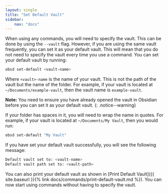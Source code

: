 ```yaml
---
layout: single
title: "Set Default Vault"
sidebar:
    nav: "docs"
---
```


When using any commands, you will need to specify the vault. This can be done by using
the `--vault` flag. However, if you are using the same vault frequently, you can set it as your default vault. This will
mean that you do not need to specify the vault every time you use a command. You can set your default vault by running:

```zsh
obsd set-default <vault-name>
```

Where `<vault>-name` is the name of your vault. This is not the path of the vault but the name of the folder. For
example, if your vault is located at `~/Documents/example-vault`, then the vault name is `example-vault`.

**Note:** You need to ensure you have already opened the vault in Obsidian before you can set it as your default
vault.
{: .notice--warning}

If your folder has spaces in it, you will need to wrap the name in quotes. For example, if your vault is
located at `~/Documents/My Vault`, then you would run:

```zsh
obsd set-default "My Vault"
```

If you have set your default vault successfully, you will see the following message:

```zsh
Default vault set to: <vault-name>
Default vault path set to: <vault-path>
``` 

You can also print your default vault as shown in [Print Default Vault]({{ site.baseurl }}{% link docs/commands/print-default-vault.md %}). You can now start using commands without having to specify the vault.

